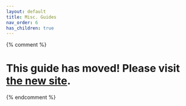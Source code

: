 ```yaml
---
layout: default
title: Misc. Guides
nav_order: 6
has_children: true
---
```

{% comment %} 
# This guide has moved! Please visit [the new site](https://ellis3dp.com/Print-Tuning-Guide/).
{% endcomment %}